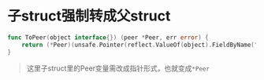 # 子struct强制转成父struct
```go
func ToPeer(object interface{}) (peer *Peer, err error) {
	return (*Peer)(unsafe.Pointer(reflect.ValueOf(object).FieldByName("Peer").Pointer())),nil
}
```
> 这里子struct里的Peer变量需改成指针形式，也就变成`*Peer`
